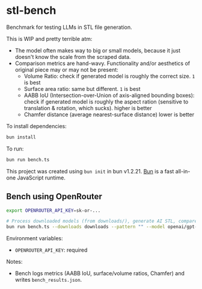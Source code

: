 # stl-bench

Benchmark for testing LLMs in STL file generation.

This is WIP and pretty terrible atm:
- The model often makes way to big or small models, because it just doesn't know the scale from the scraped data.
- Comparison metrics are hand-wavy. Functionality and/or aesthetics of original piece may or may not be present:
  - Volume Ratio: check if generated model is roughly the correct size. `1` is best
  - Surface area ratio: same but different. `1` is best
  - AABB IoU (Intersection-over-Union of axis-aligned bounding boxes): check if generated model is roughly the aspect ration (sensitive to translation & rotation, which sucks). higher is better
  - Chamfer distance (average nearest-surface distance) lower is better

To install dependencies:

```bash
bun install
```

To run:

```bash
bun run bench.ts
```

This project was created using `bun init` in bun v1.2.21. [Bun](https://bun.com) is a fast all-in-one JavaScript runtime.

## Bench using OpenRouter

```bash
export OPENROUTER_API_KEY=sk-or-...

# Process downloaded models (from downloads/), generate AI STL, compare metrics
bun run bench.ts --downloads downloads --pattern "" --model openai/gpt-4o-mini --limit 3 --samples 2000
```

Environment variables:

- `OPENROUTER_API_KEY`: required

Notes:

- Bench logs metrics (AABB IoU, surface/volume ratios, Chamfer) and writes `bench_results.json`.
